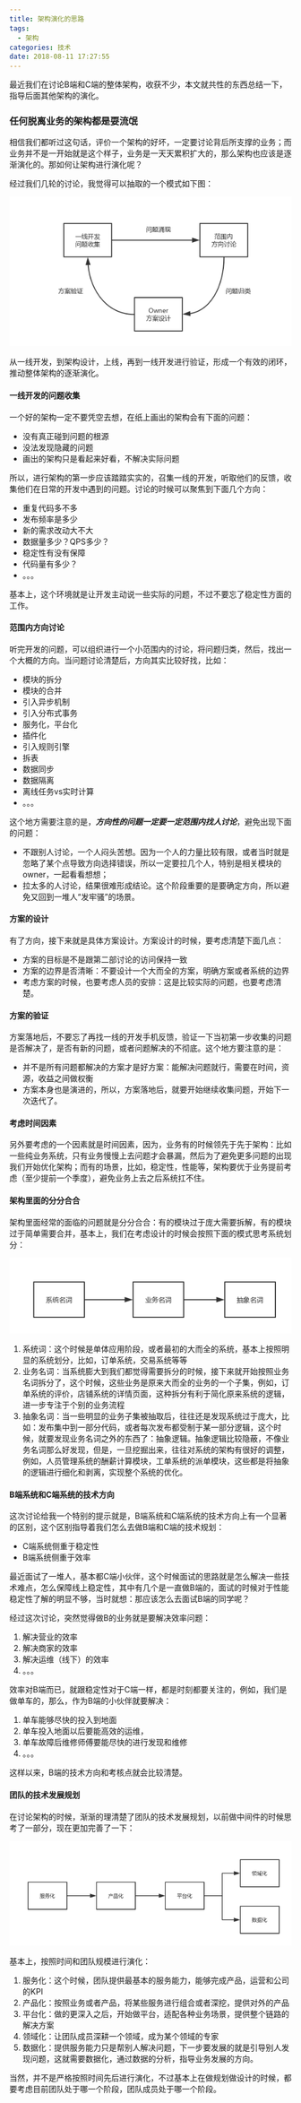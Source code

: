 ```yaml
---
title: 架构演化的思路
tags:
  - 架构
categories: 技术
date: 2018-08-11 17:27:55
---
```



最近我们在讨论B端和C端的整体架构，收获不少，本文就共性的东西总结一下，指导后面其他架构的演化。

### 任何脱离业务的架构都是耍流氓

相信我们都听过这句话，评价一个架构的好坏，一定要讨论背后所支撑的业务；而业务并不是一开始就是这个样子，业务是一天天累积扩大的，那么架构也应该是逐渐演化的。那如何让架构进行演化呢？

经过我们几轮的讨论，我觉得可以抽取的一个模式如下图：

![](/images/tech/arch-01.png)

从一线开发，到架构设计，上线，再到一线开发进行验证，形成一个有效的闭环，推动整体架构的逐渐演化。

#### 一线开发的问题收集

一个好的架构一定不要凭空去想，在纸上画出的架构会有下面的问题：

* 没有真正碰到问题的根源
* 没法发现隐藏的问题
* 画出的架构只是看起来好看，不解决实际问题

所以，进行架构的第一步应该踏踏实实的，召集一线的开发，听取他们的反馈，收集他们在日常的开发中遇到的问题。讨论的时候可以聚焦到下面几个方向：

* 重复代码多不多
* 发布频率是多少
* 新的需求改动大不大
* 数据量多少？QPS多少？
* 稳定性有没有保障
* 代码量有多少？
* 。。。

基本上，这个环境就是让开发主动说一些实际的问题，不过不要忘了稳定性方面的工作。

#### 范围内方向讨论

听完开发的问题，可以组织进行一个小范围内的讨论，将问题归类，然后，找出一个大概的方向。当问题讨论清楚后，方向其实比较好找，比如：

* 模块的拆分
* 模块的合并
* 引入异步机制
* 引入分布式事务
* 服务化，平台化
* 插件化
* 引入规则引擎
* 拆表
* 数据同步
* 数据隔离
* 离线任务vs实时计算
* 。。。

这个地方需要注意的是，***方向性的问题一定要一定范围内找人讨论***，避免出现下面的问题：

* 不跟别人讨论，一个人闷头苦想。因为一个人的力量比较有限，或者当时就是忽略了某个点导致方向选择错误，所以一定要拉几个人，特别是相关模块的owner，一起看看想想；
* 拉太多的人讨论，结果很难形成结论。这个阶段重要的是要确定方向，所以避免又回到一堆人“发牢骚”的场景。

#### 方案的设计

有了方向，接下来就是具体方案设计。方案设计的时候，要考虑清楚下面几点：

* 方案的目标是不是跟第二部讨论的访问保持一致
* 方案的边界是否清晰：不要设计一个大而全的方案，明确方案或者系统的边界
* 考虑方案的时候，也要考虑人员的安排：这是比较实际的问题，也要考虑清楚。

#### 方案的验证

方案落地后，不要忘了再找一线的开发手机反馈，验证一下当初第一步收集的问题是否解决了，是否有新的问题，或者问题解决的不彻底。这个地方要注意的是：

* 并不是所有问题都解决的方案才是好方案：能解决问题就行，需要在时间，资源，收益之间做权衡
* 方案本身也是演进的，所以，方案落地后，就要开始继续收集问题，开始下一次迭代了。


#### 考虑时间因素

另外要考虑的一个因素就是时间因素，因为，业务有的时候领先于先于架构：比如一些纯业务系统，只有业务慢慢上去问题才会暴漏，然后为了避免更多问题的出现我们开始优化架构；而有的场景，比如，稳定性，性能等，架构要优于业务提前考虑（至少提前一个季度），避免业务上去之后系统扛不住。


#### 架构里面的分分合合

架构里面经常的面临的问题就是分分合合：有的模块过于庞大需要拆解，有的模块过于简单需要合并，基本上，我们在考虑设计的时候会按照下面的模式思考系统划分：

![](/images/tech/arch-02.png)


1. 系统词：这个时候是单体应用阶段，或者最初的大而全的系统，基本上按照明显的系统划分，比如，订单系统，交易系统等等
2. 业务名词：当系统膨大到我们都觉得需要拆分的时候，接下来就开始按照业务名词拆分了，这个时候，这些业务是原来大而全的业务的一个子集，例如，订单系统的评价，店铺系统的详情页面，这种拆分有利于简化原来系统的逻辑，进一步专注于个别的业务流程
3. 抽象名词：当一些明显的业务子集被抽取后，往往还是发现系统过于庞大，比如：发布集中到一部分代码，或者每次发布都受制于某一部分逻辑，这个时候，就要发现业务名词之外的东西了：抽象逻辑。抽象逻辑比较隐蔽，不像业务名词那么好发现，但是，一旦挖掘出来，往往对系统的架构有很好的调整，例如，人员管理系统的酬薪计算模块，工单系统的派单模块，这些都是将抽象的逻辑进行细化和剥离，实现整个系统的优化。


#### B端系统和C端系统的技术方向

这次讨论给我一个特别的提示就是，B端系统和C端系统的技术方向上有一个显著的区别，这个区别指导着我们怎么去做B端和C端的技术规划：

   * C端系统侧重于稳定性
   * B端系统侧重于效率

最近面试了一堆人，基本都C端小伙伴，这个时候面试的思路就是怎么解决一些技术难点，怎么保障线上稳定性，其中有几个是一直做B端的，面试的时候对于性能稳定性了解的明显不够，当时就想：那应该怎么去面试B端的同学呢？

经过这次讨论，突然觉得做B的业务就是要解决效率问题：

1. 解决营业的效率
2. 解决商家的效率
3. 解决运维（线下）的效率
4. 。。。

效率对B端而已，就跟稳定性对于C端一样，都是时刻都要关注的，例如，我们是做单车的，那么，作为B端的小伙伴就要解决：

1. 单车能够尽快的投入到地面
2. 单车投入地面以后要能高效的运维，
3. 单车故障后维修师傅要能尽快的进行发现和维修
4. 。。。

这样以来，B端的技术方向和考核点就会比较清楚。
	
#### 团队的技术发展规划

在讨论架构的时候，渐渐的理清楚了团队的技术发展规划，以前做中间件的时候思考了一部分，现在更加完善了一下：

![](/images/tech/arch-03.png)
	
基本上，按照时间和团队规模进行演化：

1. 服务化：这个时候，团队提供最基本的服务能力，能够完成产品，运营和公司的KPI
2. 产品化：按照业务或者产品，将某些服务进行组合或者深挖，提供对外的产品
3. 平台化：做的更深入之后，开始做平台，适配各种业务场景，提供整个链路的解决方案
4. 领域化：让团队成员深耕一个领域，成为某个领域的专家
5. 数据化：提供服务能力只是帮别人解决问题，下一步要发展的就是引导别人发现问题，这就需要数据化，通过数据的分析，指导业务发展的方向。

当然，并不是严格按照时间先后进行演化，不过基本上在做规划做设计的时候，都要考虑目前团队处于哪一个阶段，团队成员处于哪一个阶段。